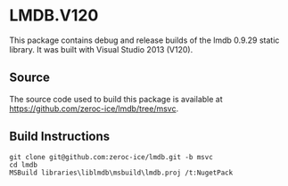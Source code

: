 # LMDB.V120

This package contains debug and release builds of the lmdb 0.9.29 static library. It was built with Visual Studio 2013 (V120).

## Source

The source code used to build this package is available at https://github.com/zeroc-ice/lmdb/tree/msvc.

## Build Instructions
```
git clone git@github.com:zeroc-ice/lmdb.git -b msvc
cd lmdb
MSBuild libraries\liblmdb\msbuild\lmdb.proj /t:NugetPack
```
